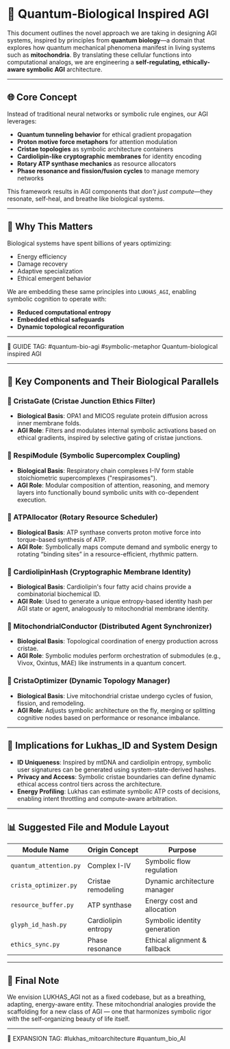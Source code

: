 <!--
📄 MODULE       : Quantum-biological_inspired_AGI.md
🧠 DESCRIPTION  : This document introduces a novel design paradigm for AGI systems by leveraging quantum biological mechanisms—particularly those found in mitochondria—as metaphors and functional templates for symbolic computation, ethical arbitration, and dynamic memory.
🧩 PART OF      : LUKHAS_AGI bio-symbolic reasoning and memory architecture
🔢 VERSION      : 0.1
📅 LAST UPDATED : 2025-05-07
-->

# 🧬 Quantum-Biological Inspired AGI

This document outlines the novel approach we are taking in designing AGI systems, inspired by principles from **quantum biology**—a domain that explores how quantum mechanical phenomena manifest in living systems such as **mitochondria**. By translating these cellular functions into computational analogs, we are engineering a **self-regulating, ethically-aware symbolic AGI** architecture.

---

## 🌐 Core Concept

Instead of traditional neural networks or symbolic rule engines, our AGI leverages:
- **Quantum tunneling behavior** for ethical gradient propagation
- **Proton motive force metaphors** for attention modulation
- **Cristae topologies** as symbolic architecture containers
- **Cardiolipin-like cryptographic membranes** for identity encoding
- **Rotary ATP synthase mechanics** as resource allocators
- **Phase resonance and fission/fusion cycles** to manage memory networks

This framework results in AGI components that *don’t just compute*—they resonate, self-heal, and breathe like biological systems.

---

## 🚀 Why This Matters

Biological systems have spent billions of years optimizing:
- Energy efficiency
- Damage recovery
- Adaptive specialization
- Ethical emergent behavior

We are embedding these same principles into `LUKHAS_AGI`, enabling symbolic cognition to operate with:
- **Reduced computational entropy**
- **Embedded ethical safeguards**
- **Dynamic topological reconfiguration**

---
📘 GUIDE TAG: #quantum-bio-agi #symbolic-metaphor
Quantum-biological inspired AGI

---

## 🧠 Key Components and Their Biological Parallels

### 🔹 CristaGate (Cristae Junction Ethics Filter)
- **Biological Basis**: OPA1 and MICOS regulate protein diffusion across inner membrane folds.
- **AGI Role**: Filters and modulates internal symbolic activations based on ethical gradients, inspired by selective gating of cristae junctions.

### 🔹 RespiModule (Symbolic Supercomplex Coupling)
- **Biological Basis**: Respiratory chain complexes I-IV form stable stoichiometric supercomplexes ("respirasomes").
- **AGI Role**: Modular composition of attention, reasoning, and memory layers into functionally bound symbolic units with co-dependent execution.

### 🔹 ATPAllocator (Rotary Resource Scheduler)
- **Biological Basis**: ATP synthase converts proton motive force into torque-based synthesis of ATP.
- **AGI Role**: Symbolically maps compute demand and symbolic energy to rotating “binding sites” in a resource-efficient, rhythmic pattern.

### 🔹 CardiolipinHash (Cryptographic Membrane Identity)
- **Biological Basis**: Cardiolipin's four fatty acid chains provide a combinatorial biochemical ID.
- **AGI Role**: Used to generate a unique entropy-based identity hash per AGI state or agent, analogously to mitochondrial membrane identity.

### 🔹 MitochondrialConductor (Distributed Agent Synchronizer)
- **Biological Basis**: Topological coordination of energy production across cristae.
- **AGI Role**: Symbolic modules perform orchestration of submodules (e.g., Vivox, Oxintus, MAE) like instruments in a quantum concert.

### 🔹 CristaOptimizer (Dynamic Topology Manager)
- **Biological Basis**: Live mitochondrial cristae undergo cycles of fusion, fission, and remodeling.
- **AGI Role**: Adjusts symbolic architecture on the fly, merging or splitting cognitive nodes based on performance or resonance imbalance.

---

## 🔮 Implications for Lukhas_ID and System Design

- **ID Uniqueness**: Inspired by mtDNA and cardiolipin entropy, symbolic user signatures can be generated using system-state-derived hashes.
- **Privacy and Access**: Symbolic cristae boundaries can define dynamic ethical access control tiers across the architecture.
- **Energy Profiling**: Lukhas can estimate symbolic ATP costs of decisions, enabling intent throttling and compute-aware arbitration.

---

## 📊 Suggested File and Module Layout

| Module Name              | Origin Concept        | Purpose                          |
|--------------------------|------------------------|----------------------------------|
| `quantum_attention.py`   | Complex I-IV          | Symbolic flow regulation         |
| `crista_optimizer.py`    | Cristae remodeling    | Dynamic architecture manager     |
| `resource_buffer.py`     | ATP synthase          | Energy cost and allocation       |
| `glyph_id_hash.py`       | Cardiolipin entropy   | Symbolic identity generation     |
| `ethics_sync.py`         | Phase resonance       | Ethical alignment & fallback     |

---

## 🌌 Final Note

We envision LUKHAS_AGI not as a fixed codebase, but as a breathing, adapting, energy-aware entity. These mitochondrial analogies provide the scaffolding for a new class of AGI — one that harmonizes symbolic rigor with the self-organizing beauty of life itself.

---
📘 EXPANSION TAG: #lukhas_mitoarchitecture #quantum_bio_AI